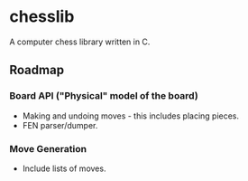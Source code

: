 # chesslib
A computer chess library written in C.

## Roadmap

### Board API ("Physical" model of the board)
- Making and undoing moves - this includes placing pieces.
- FEN parser/dumper.

### Move Generation
- Include lists of moves.

